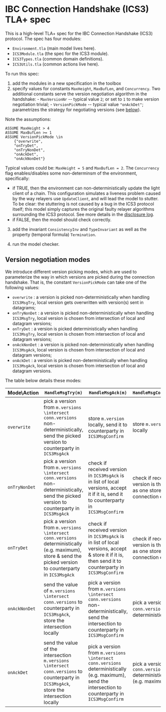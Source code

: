 # IBC Connection Handshake (ICS3) TLA+ spec

This is a high-level TLA+ spec for the IBC Connection Handshake (ICS3) protocol.
The spec has four modules:

- `Environment.tla` (main model lives here).
- `ICS3Module.tla` (the spec for the ICS3 module).
- `ICS3Types.tla` (common domain definitions).
- `ICS3Utils.tla` (common actions live here).

To run this spec:

1. add the modules in a new specification in the toolbox
2. specify values for constants `MaxHeight`, `MaxBufLen`, and `Concurrency`. Two
   additional constants serve the version negotiation algorithm in the
   handshake: - `MaxVersionNr` -- typical value `2`; or set to `1` to make
   version negotiation trivial; - `VersionPickMode` -- typical value
   `"onAckDet"`; parametrizes the strategy for negotiating versions (see
   [below](#version-negotiation-modes)).

Note the assumptions:

```
ASSUME MaxHeight > 4
ASSUME MaxBufLen >= 1
ASSUME VersionPickMode \in
    {"overwrite",
    "onTryDet",
    "onTryNonDet",
    "onAckDet",
    "onAckNonDet"}
```

Typical values could be: `MaxHeight = 5` and `MaxBufLen = 2`. The `Concurrency`
flag enables/disables some non-determinsm of the environment, specifically:

- if TRUE, then the environment can non-deterministically update the light
  client of a chain. This configuration simulates a liveness problem caused by
  the way relayers use `UpdateClient`, and will lead the model to stutter. To be
  clear: the stuttering is not caused by a bug in the ICS3 protocol itself; this
  model simply captures the original faulty relayer algorithms surrounding the
  ICS3 protocol. See more details in the
  [disclosure log](https://github.com/informalsystems/ibc-rs/pull/83).
- if FALSE, then the model should check correctly.

3. add the invariant `ConsistencyInv` and `TypeInvariant` as well as the
   property (temporal formula) `Termination`.

4. run the model checker.

## Version negotiation modes

We introduce different version picking modes, which are used to parameterize the
way in which versions are picked during the connection handshake. That is, the
constant `VersionPickMode` can take one of the following values:

- `overwrite` : a version is picked non-deterministically when handling
  `ICS3MsgTry`, local version gets overwritten with version(s) sent in
  datagrams;
- `onTryNonDet` : a version is picked non-deterministically when handling
  `ICS3MsgTry`, local version is chosen from intersection of local and datagram
  versions;
- `onTryDet` : a version is picked deterministically when handling `ICS3MsgTry`,
  local version is chosen from intersection of local and datagram versions;
- `onAckNonDet` : a version is picked non-deterministically when handling
  `ICS3MsgAck`, local version is chosen from intersection of local and datagram
  versions;
- `onAckDet` : a version is picked non-deterministically when handling
  `ICS3MsgAck`, local version is chosen from intersection of local and datagram
  versions.

The table below details these modes:

| Mode\Action   | `HandleMsgTry(m)`                                                                                                                                           | `HandleMsgAck(m)`                                                                                                                                     | `HandleMsgConfirm(m)`                                                 |
| ------------- | ----------------------------------------------------------------------------------------------------------------------------------------------------------- | ----------------------------------------------------------------------------------------------------------------------------------------------------- | --------------------------------------------------------------------- |
| `overwrite`   | pick a version from `m.versions \intersect conn.versions` non-deterministically, send the picked version to counterparty in `ICS3MsgAck`                    | store `m.version` locally, send it to counterparty in `ICS3MsgConfirm`                                                                                | store `m.version` locally                                             |
| `onTryNonDet` | pick a version from `m.versions \intersect conn.versions` non-deterministically, send the picked version to counterparty in `ICS3MsgAck`                    | check if received version in `ICS3MsgAck` is in list of local versions, accept it if it is, send it to counterparty in `ICS3MsgConfirm`               | check if received version is the same as one stored in connection end |
| `onTryDet`    | pick a version from `m.versions \intersect conn.versions` deterministically (e.g. maximum), store & send the picked version to counterparty in `ICS3MsgAck` | check if received version in `ICS3MsgAck` is in list of local versions, accept & store it if it is, then send it to counterparty in `ICS3MsgConfirm`  | check if received version is the same as one stored in connection end |
| `onAckNonDet` | send the value of `m.versions \intersect conn.versions` to counterparty in `ICS3MsgAck`, store the intersection locally                                     | pick a version from `m.versions \intersect conn.versions` non-deterministically, send the intersection to counterparty in `ICS3MsgConfirm`            | pick a version from `conn.versions` non-deterministically             |
| `onAckDet`    | send the value of the intersection `m.versions \intersect conn.versions` to counterparty in `ICS3MsgAck`, store the intersection locally                    | pick a version from `m.versions \intersect conn.versions` deterministically (e.g. maximum), send the intersection to counterparty in `ICS3MsgConfirm` | pick a version from `conn.versions` deterministically (e.g. maximum)  |
